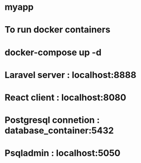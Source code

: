 # myapp
# To run docker containers
# docker-compose up -d
# Laravel server : localhost:8888
# React client : localhost:8080
# Postgresql connetion : database_container:5432
# Psqladmin : localhost:5050

